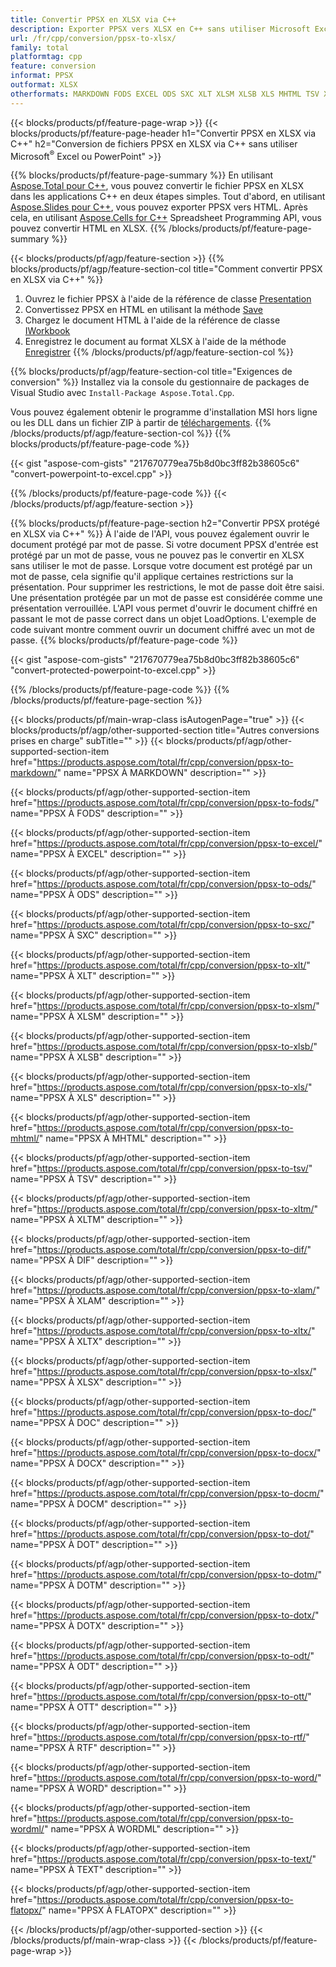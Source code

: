 ```yaml
---
title: Convertir PPSX en XLSX via C++
description: Exporter PPSX vers XLSX en C++ sans utiliser Microsoft Excel ou Powerpoint
url: /fr/cpp/conversion/ppsx-to-xlsx/
family: total
platformtag: cpp
feature: conversion
informat: PPSX
outformat: XLSX
otherformats: MARKDOWN FODS EXCEL ODS SXC XLT XLSM XLSB XLS MHTML TSV XLTM DIF XLAM XLTX CSV DOC DOCX DOCM DOT DOTM DOTX ODT OTT RTF WORD WORDML TEXT FLATOPX
---
```

{{< blocks/products/pf/feature-page-wrap >}}
{{< blocks/products/pf/feature-page-header h1="Convertir PPSX en XLSX via C++" h2="Conversion de fichiers PPSX en XLSX via C++ sans utiliser Microsoft<sup>&reg;</sup> Excel ou PowerPoint" >}}

{{% blocks/products/pf/feature-page-summary %}}
En utilisant [Aspose.Total pour C++](https://products.aspose.com/total/cpp/), vous pouvez convertir le fichier PPSX en XLSX dans les applications C++ en deux étapes simples. Tout d'abord, en utilisant [Aspose.Slides pour C++](https://products.aspose.com/slides/cpp/), vous pouvez exporter PPSX vers HTML. Après cela, en utilisant [Aspose.Cells for C++](https://products.aspose.com/cells/cpp/) Spreadsheet Programming API, vous pouvez convertir HTML en XLSX. 
{{% /blocks/products/pf/feature-page-summary  %}}

{{< blocks/products/pf/agp/feature-section >}}
{{% blocks/products/pf/agp/feature-section-col title="Comment convertir PPSX en XLSX via C++" %}}
1. Ouvrez le fichier PPSX à l'aide de la référence de classe [Presentation](https://reference.aspose.com/slides/cpp/class/aspose.slides.presentation)
2. Convertissez PPSX en HTML en utilisant la méthode [Save](https://reference.aspose.com/slides/cpp/class/aspose.slides.presentation#a06fe2a156063c8c3e5ada2713bb697ba)
3. Chargez le document HTML à l'aide de la référence de classe [IWorkbook](https://reference.aspose.com/cells/cpp/class/aspose.cells.i_workbook)
4. Enregistrez le document au format XLSX à l'aide de la méthode [Enregistrer](https://reference.aspose.com/cells/cpp/class/aspose.cells.i_workbook#a5dc7de23f7ceba76a05dc1d49f51502e)
{{% /blocks/products/pf/agp/feature-section-col %}}

{{% blocks/products/pf/agp/feature-section-col title="Exigences de conversion" %}}
Installez via la console du gestionnaire de packages de Visual Studio avec ```Install-Package Aspose.Total.Cpp```.

Vous pouvez également obtenir le programme d'installation MSI hors ligne ou les DLL dans un fichier ZIP à partir de [téléchargements](https://downloads.aspose.com/total/cpp).
{{% /blocks/products/pf/agp/feature-section-col %}}
{{% blocks/products/pf/feature-page-code %}}

{{< gist "aspose-com-gists" "217670779ea75b8d0bc3ff82b38605c6" "convert-powerpoint-to-excel.cpp" >}}


{{% /blocks/products/pf/feature-page-code %}}
{{< /blocks/products/pf/agp/feature-section >}}

{{% blocks/products/pf/feature-page-section  h2="Convertir PPSX protégé en XLSX via C++" %}}
À l'aide de l'API, vous pouvez également ouvrir le document protégé par mot de passe. Si votre document PPSX d'entrée est protégé par un mot de passe, vous ne pouvez pas le convertir en XLSX sans utiliser le mot de passe. Lorsque votre document est protégé par un mot de passe, cela signifie qu'il applique certaines restrictions sur la présentation. Pour supprimer les restrictions, le mot de passe doit être saisi. Une présentation protégée par un mot de passe est considérée comme une présentation verrouillée. L'API vous permet d'ouvrir le document chiffré en passant le mot de passe correct dans un objet LoadOptions. L'exemple de code suivant montre comment ouvrir un document chiffré avec un mot de passe.
{{% blocks/products/pf/feature-page-code %}}

{{< gist "aspose-com-gists" "217670779ea75b8d0bc3ff82b38605c6" "convert-protected-powerpoint-to-excel.cpp" >}}
{{% /blocks/products/pf/feature-page-code  %}}
{{% /blocks/products/pf/feature-page-section %}}

{{< blocks/products/pf/main-wrap-class isAutogenPage="true" >}}
{{< blocks/products/pf/agp/other-supported-section title="Autres conversions prises en charge" subTitle="" >}}
{{< blocks/products/pf/agp/other-supported-section-item href="https://products.aspose.com/total/fr/cpp/conversion/ppsx-to-markdown/" name="PPSX À MARKDOWN" description="" >}}

{{< blocks/products/pf/agp/other-supported-section-item href="https://products.aspose.com/total/fr/cpp/conversion/ppsx-to-fods/" name="PPSX À FODS" description="" >}}

{{< blocks/products/pf/agp/other-supported-section-item href="https://products.aspose.com/total/fr/cpp/conversion/ppsx-to-excel/" name="PPSX À EXCEL" description="" >}}

{{< blocks/products/pf/agp/other-supported-section-item href="https://products.aspose.com/total/fr/cpp/conversion/ppsx-to-ods/" name="PPSX À ODS" description="" >}}

{{< blocks/products/pf/agp/other-supported-section-item href="https://products.aspose.com/total/fr/cpp/conversion/ppsx-to-sxc/" name="PPSX À SXC" description="" >}}

{{< blocks/products/pf/agp/other-supported-section-item href="https://products.aspose.com/total/fr/cpp/conversion/ppsx-to-xlt/" name="PPSX À XLT" description="" >}}

{{< blocks/products/pf/agp/other-supported-section-item href="https://products.aspose.com/total/fr/cpp/conversion/ppsx-to-xlsm/" name="PPSX À XLSM" description="" >}}

{{< blocks/products/pf/agp/other-supported-section-item href="https://products.aspose.com/total/fr/cpp/conversion/ppsx-to-xlsb/" name="PPSX À XLSB" description="" >}}

{{< blocks/products/pf/agp/other-supported-section-item href="https://products.aspose.com/total/fr/cpp/conversion/ppsx-to-xls/" name="PPSX À XLS" description="" >}}

{{< blocks/products/pf/agp/other-supported-section-item href="https://products.aspose.com/total/fr/cpp/conversion/ppsx-to-mhtml/" name="PPSX À MHTML" description="" >}}

{{< blocks/products/pf/agp/other-supported-section-item href="https://products.aspose.com/total/fr/cpp/conversion/ppsx-to-tsv/" name="PPSX À TSV" description="" >}}

{{< blocks/products/pf/agp/other-supported-section-item href="https://products.aspose.com/total/fr/cpp/conversion/ppsx-to-xltm/" name="PPSX À XLTM" description="" >}}

{{< blocks/products/pf/agp/other-supported-section-item href="https://products.aspose.com/total/fr/cpp/conversion/ppsx-to-dif/" name="PPSX À DIF" description="" >}}

{{< blocks/products/pf/agp/other-supported-section-item href="https://products.aspose.com/total/fr/cpp/conversion/ppsx-to-xlam/" name="PPSX À XLAM" description="" >}}

{{< blocks/products/pf/agp/other-supported-section-item href="https://products.aspose.com/total/fr/cpp/conversion/ppsx-to-xltx/" name="PPSX À XLTX" description="" >}}

{{< blocks/products/pf/agp/other-supported-section-item href="https://products.aspose.com/total/fr/cpp/conversion/ppsx-to-xlsx/" name="PPSX À XLSX" description="" >}}

{{< blocks/products/pf/agp/other-supported-section-item href="https://products.aspose.com/total/fr/cpp/conversion/ppsx-to-doc/" name="PPSX À DOC" description="" >}}

{{< blocks/products/pf/agp/other-supported-section-item href="https://products.aspose.com/total/fr/cpp/conversion/ppsx-to-docx/" name="PPSX À DOCX" description="" >}}

{{< blocks/products/pf/agp/other-supported-section-item href="https://products.aspose.com/total/fr/cpp/conversion/ppsx-to-docm/" name="PPSX À DOCM" description="" >}}

{{< blocks/products/pf/agp/other-supported-section-item href="https://products.aspose.com/total/fr/cpp/conversion/ppsx-to-dot/" name="PPSX À DOT" description="" >}}

{{< blocks/products/pf/agp/other-supported-section-item href="https://products.aspose.com/total/fr/cpp/conversion/ppsx-to-dotm/" name="PPSX À DOTM" description="" >}}

{{< blocks/products/pf/agp/other-supported-section-item href="https://products.aspose.com/total/fr/cpp/conversion/ppsx-to-dotx/" name="PPSX À DOTX" description="" >}}

{{< blocks/products/pf/agp/other-supported-section-item href="https://products.aspose.com/total/fr/cpp/conversion/ppsx-to-odt/" name="PPSX À ODT" description="" >}}

{{< blocks/products/pf/agp/other-supported-section-item href="https://products.aspose.com/total/fr/cpp/conversion/ppsx-to-ott/" name="PPSX À OTT" description="" >}}

{{< blocks/products/pf/agp/other-supported-section-item href="https://products.aspose.com/total/fr/cpp/conversion/ppsx-to-rtf/" name="PPSX À RTF" description="" >}}

{{< blocks/products/pf/agp/other-supported-section-item href="https://products.aspose.com/total/fr/cpp/conversion/ppsx-to-word/" name="PPSX À WORD" description="" >}}

{{< blocks/products/pf/agp/other-supported-section-item href="https://products.aspose.com/total/fr/cpp/conversion/ppsx-to-wordml/" name="PPSX À WORDML" description="" >}}

{{< blocks/products/pf/agp/other-supported-section-item href="https://products.aspose.com/total/fr/cpp/conversion/ppsx-to-text/" name="PPSX À TEXT" description="" >}}

{{< blocks/products/pf/agp/other-supported-section-item href="https://products.aspose.com/total/fr/cpp/conversion/ppsx-to-flatopx/" name="PPSX À FLATOPX" description="" >}}


{{< /blocks/products/pf/agp/other-supported-section >}}
{{< /blocks/products/pf/main-wrap-class >}}
{{< /blocks/products/pf/feature-page-wrap >}}